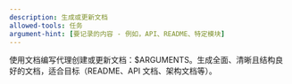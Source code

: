 ```yaml
---
description: 生成或更新文档
allowed-tools: 任务
argument-hint: [要记录的内容 - 例如，API、README、特定模块]
---
```


使用文档编写代理创建或更新文档：$ARGUMENTS。生成全面、清晰且结构良好的文档，适合目标（README、API 文档、架构文档等）。